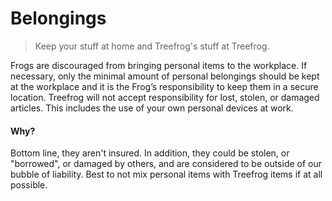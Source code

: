 # Belongings

> Keep your stuff at home and Treefrog's stuff at Treefrog.

Frogs are discouraged from bringing personal items to the workplace. If necessary, only the minimal amount of personal belongings should be kept at the workplace and it is the Frog’s responsibility to keep them in a secure location. Treefrog will not accept responsibility for lost, stolen, or damaged articles. This includes the use of your own personal devices at work.

#### Why?

Bottom line, they aren't insured. In addition, they could be stolen, or "borrowed", or damaged by others, and are considered to be outside of our bubble of liability. Best to not mix personal items with Treefrog items if at all possible.

